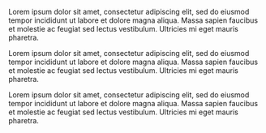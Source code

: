 Lorem ipsum dolor sit amet, consectetur adipiscing elit, sed do eiusmod tempor incididunt ut labore et dolore magna aliqua. Massa sapien faucibus et molestie ac feugiat sed lectus vestibulum. Ultricies mi eget mauris pharetra.

Lorem ipsum dolor sit amet, consectetur adipiscing elit, sed do eiusmod tempor incididunt ut labore et dolore magna aliqua. Massa sapien faucibus et molestie ac feugiat sed lectus vestibulum. Ultricies mi eget mauris pharetra.

Lorem ipsum dolor sit amet, consectetur adipiscing elit, sed do eiusmod tempor incididunt ut labore et dolore magna aliqua. Massa sapien faucibus et molestie ac feugiat sed lectus vestibulum. Ultricies mi eget mauris pharetra.
